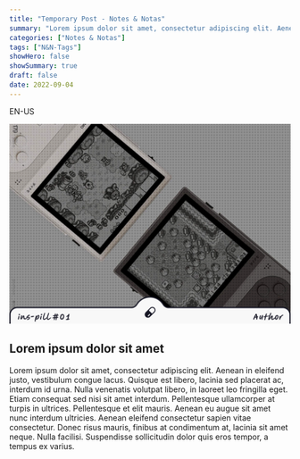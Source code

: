 ```yaml
---
title: "Temporary Post - Notes & Notas"
summary: "Lorem ipsum dolor sit amet, consectetur adipiscing elit. Aenean in eleifend justo, vestibulum congue."
categories: ["Notes & Notas"]
tags: ["N&N-Tags"]
showHero: false
showSummary: true
draft: false
date: 2022-09-04
---
```


EN-US

![Alt text](cover.png "Image caption")

## Lorem ipsum dolor sit amet

Lorem ipsum dolor sit amet, consectetur adipiscing elit. Aenean in eleifend justo, vestibulum congue lacus. Quisque est libero, lacinia sed placerat ac, interdum id urna. Nulla venenatis volutpat libero, in laoreet leo fringilla eget. Etiam consequat sed nisi sit amet interdum. Pellentesque ullamcorper at turpis in ultrices. Pellentesque et elit mauris. Aenean eu augue sit amet nunc interdum ultricies. Aenean eleifend consectetur sapien vitae consectetur. Donec risus mauris, finibus at condimentum at, lacinia sit amet neque. Nulla facilisi. Suspendisse sollicitudin dolor quis eros tempor, a tempus ex varius.
